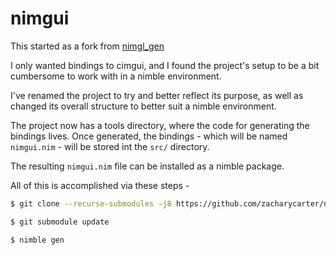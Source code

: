# nimgui

This started as a fork from [nimgl_gen](https://github.com/lmariscal/nimgl_gen)

I only wanted bindings to cimgui, and I found the project's setup to be a bit cumbersome to work with in a nimble environment.

I've renamed the project to try and better reflect its purpose, as well as changed its overall structure to better suit a nimble environment.

The project now has a tools directory, where the code for generating the bindings lives. Once generated, the bindings - which will be named `nimgui.nim` - will be stored int the `src/` directory.

The resulting `nimgui.nim` file can be installed as a nimble package.

All of this is accomplished via these steps - 

```bash
$ git clone --recurse-submodules -j8 https://github.com/zacharycarter/nimgui.git

$ git submodule update

$ nimble gen
```